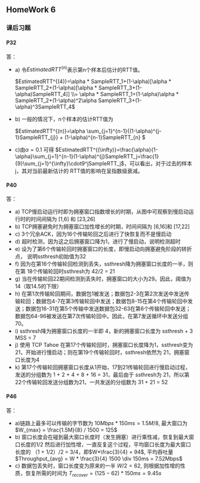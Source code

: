 ## HomeWork 6

### 课后习题

#### P32

答：

- a) 令$EstimatedRTT^{(n)}$表示第n个样本后估计的RTT值。

  $EstimatedRTT^{(4)}=\alpha * SampleRTT_1+(1-\alpha)[\alpha * SampleRTT_2+(1-\alpha)[\alpha * SampleRTT_3+(1-\alpha)SampleRTT_4]] \\= \alpha * SampleRTT_1+(1-\alpha)\alpha * SampleRTT_2+(1-\alpha)^2\alpha SampleRTT_3+(1-\alpha)^3SampleRTT_4$

- b) 一般的情况下，n个样本的估计RTT值为

  $EstimatedRTT^{(n)}=\alpha \sum_{j=1}^{n-1}{(1-\alpha)^{j-1}SampleRTT_{j}} + (1-\alpha)^{n-1}SampleRTT_{n} $

- c)由$\alpha = 0.1$ 可得 $EstimatedRTT^{(\infty)}=\frac{\alpha}{1-\alpha}\sum_{j=1}^{n-1}(1-\alpha)^{j}SampleRTT_j=\frac{1}{9}\sum_{j=1}^{\infty}\cdot9^jSampleRTT_j$，可以看出，对于过去的样本j，其对当前最新估计的 RTT值的影响在呈指数级衰减。



#### P40

答：

- a) TCP慢启动运行时即为拥塞窗口指数增长的时期，从图中可观察到慢启动运行时的时间间隔为 [1,6] 和 [23,26]
- b) TCP拥塞避免时为拥塞窗口加性增长的时期，时间间隔为 [6,16]和 [17,22]
- c) 3个冗余ACK，因为16个传输轮回之后进行了快恢复而不是慢启动
- d) 超时检测，因为这之后拥塞窗口降为1，进行了慢启动，说明检测超时
- e) 设为了第6个传输轮回时拥塞窗口的长度，即慢启动向拥塞避免阶段的转折点， 说明ssthresh初始值为32
- f) 因为在第16个传输轮回检测到丢失，ssthresh降为拥塞窗口长度的一半，则在第 18个传输轮回时ssthresh为 42/2 = 21
- g) 当在传输轮回22期间检测到丢失时，拥塞窗口的大小为29。因此，阈值为14（取14.5的下限）
- h) 在第1次传输轮回期间，数据包1被发送；数据包2-3在第2次发送中发送传输轮回；数据包4-7在第3传输轮回中发送；数据包8-15在第4个传输轮回中发送；数据包16-31在第5个传输中发送数据包32-63在第6个传输轮回中发送；数据包64-96被发送在第7次传输轮回中。因此，在第7发送循环中发送分组70。
- i) ssthresh降为拥塞窗口长度的一半即 4，新的拥塞窗口长度为 ssthresh + 3 MSS = 7
- j) 使用 TCP Tahoe 在第17个传输轮回时，拥塞窗口长度降为1，ssthresh变为 21，开始进行慢启动；则在第19个传输轮回时，ssthresh依然为 21，拥塞窗口长度为4
- k) 第17个传输轮回拥塞窗口长度从1开始，17到21传输轮回进行慢启动过程，发送的分组数为 1 + 2 + 4 + 8 + 16 = 31，最后由于 ssthresh为 21，所以第 22个传输轮回发送分组数为21，一共发送的分组数为 31 + 21 = 52



#### P46

答：

- a)链路上最多可以传输的字节数为 $10Mbps * 150ms = 1.5M/8$, 最大窗口为 $W_{max} = \frac{1.5M}{8} / 1500 = 125$
- b) 窗口长度会在碰到最大窗口长度时（发生拥塞）进行乘性减，恢复到最大窗口长度的1/2 然后进行加性增，一直反复这个过程，平均窗口长度为最大窗口长度的 （1 + 1/2）/2 = 3/4，即$W*\frac{3}{4} = 94$, 平均吞吐量 $Throughput_{avg} = W * \frac{3}{4} 1500 \div 150ms = 7.52Mbps$
- c) 数据包丢失时，窗口长度变为原来的一半 $W/2 = 62$, 则根据加性增的性质，恢复所需的时间为 $T_{recover} = (125 - 62) * 150ms = 9.45s$ 